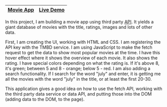 | [Movie App](https://github.com/lana-20/50_Projects_in_50_Days/tree/main/MovieApp) | [Live Demo](https://lana-20.github.io/movie-app/) |
|----|----|
  
In this project, I am building a movie app using third party [API](https://www.themoviedb.org/documentation/api).
It yields a giant database of movies with the title, ratings, images and lots of other data.

First, I am creating the UI, working with HTML and CSS. I am registering the API key with the TMBD service.
I am using JavaScript to make the fetch request to get the data to show most popular movies at the time.
I have this hover effect where it shows the overview of each movie. 
It also shows the rating. I have special colors depending on what the rating is.
If it's above 8, it's green; between 5 and 8 - orange; below 5 - red.
I am also adding a search functionality. If I search for the word "july" and enter, 
it is getting me all the movies with the word "july" in the title, or at least the first 20-30.

This application gives a good idea on how to use the fetch API, working with the third party data service 
or data API, and putting those into the DOM (adding data to the DOM, to the page).

